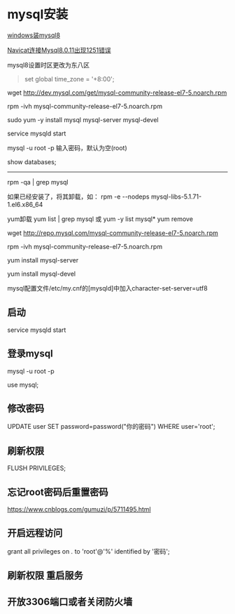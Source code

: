 # mysql安装

[windows装mysql8](https://www.cnblogs.com/tangyb/p/8971658.html)

[Navicat连接Mysql8.0.11出现1251错误](https://blog.csdn.net/qq_36068954/article/details/80175755)

mysql8设置时区更改为东八区
> set global time_zone = '+8:00';

wget http://dev.mysql.com/get/mysql-community-release-el7-5.noarch.rpm 

rpm -ivh mysql-community-release-el7-5.noarch.rpm

sudo yum -y install mysql mysql-server mysql-devel

service mysqld start

mysql -u root -p 输入密码，默认为空(root)

show databases;

--------------------------------------
rpm -qa | grep mysql  

如果已经安装了，将其卸载，如：
rpm -e --nodeps  mysql-libs-5.1.71-1.el6.x86_64

yum卸载
yum list | grep mysql 或 yum -y list mysql*
yum remove 

wget http://repo.mysql.com/mysql-community-release-el7-5.noarch.rpm

rpm -ivh mysql-community-release-el7-5.noarch.rpm

yum install mysql-server

yum install mysql-devel

mysql配置文件/etc/my.cnf的[mysqld]中加入character-set-server=utf8

## 启动

service mysqld start

## 登录mysql

mysql -u root -p

use mysql;

## 修改密码

UPDATE user SET password=password("你的密码") WHERE user='root';

## 刷新权限

FLUSH PRIVILEGES;

## 忘记root密码后重置密码
https://www.cnblogs.com/gumuzi/p/5711495.html

## 开启远程访问
grant all privileges on *.* to 'root'@'%' identified by '密码'; 

## 刷新权限 重启服务

## 开放3306端口或者关闭防火墙